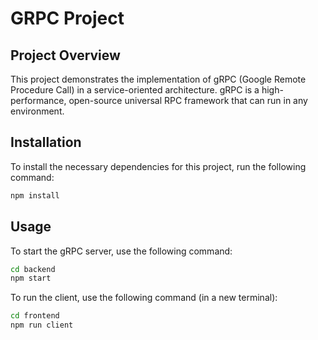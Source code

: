 # GRPC Project

## Project Overview

This project demonstrates the implementation of gRPC (Google Remote Procedure Call) in a service-oriented architecture. gRPC is a high-performance, open-source universal RPC framework that can run in any environment.

## Installation

To install the necessary dependencies for this project, run the following command:

```sh
npm install
```

## Usage

To start the gRPC server, use the following command:

```sh
cd backend
npm start
```

To run the client, use the following command (in a new terminal):

```sh
cd frontend
npm run client
```

